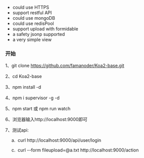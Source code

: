 
* could use HTTPS
* support restful API
* could use mongoDB
* could use redisPool
* support upload with formidable
* a safety jsonp supported
* a very simple view

### 开始

1、git clone https://github.com/famanoder/Koa2-base.git

2、cd Koa2-base

3、npm install -d

4、npm i supervisor -g -d

5、npm start 或 npm run watch

6、浏览器输入http://localhost:9000即可

7、测试api:

  &nbsp;&nbsp;&nbsp;&nbsp;&nbsp;a.&nbsp;&nbsp;curl http://localhost:9000/api/user/login
  
  &nbsp;&nbsp;&nbsp;&nbsp;&nbsp;c.&nbsp;&nbsp;curl --form fileupload=@a.txt http://localhost:9000/action
  



